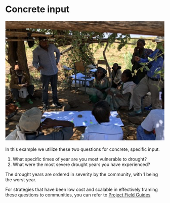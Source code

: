 # Concrete input

![](assets/images/FocusGroupEthShade.png)

In this example we utilize these two questions for concrete, specific input.

1. What specific times of year are you most vulnerable to drought?
2. What were the most severe drought years you have experienced?	

The drought years are ordered in severity by the community, with 1 being the worst year.

For strategies that have been low cost and scalable in effectively framing these questions to communities, 
you can refer to [Project Field Guides](https://fist.iri.columbia.edu/publications/docs/R4FieldGuide/html/R4FieldGuide/R4FieldGuide_Initial.html)

